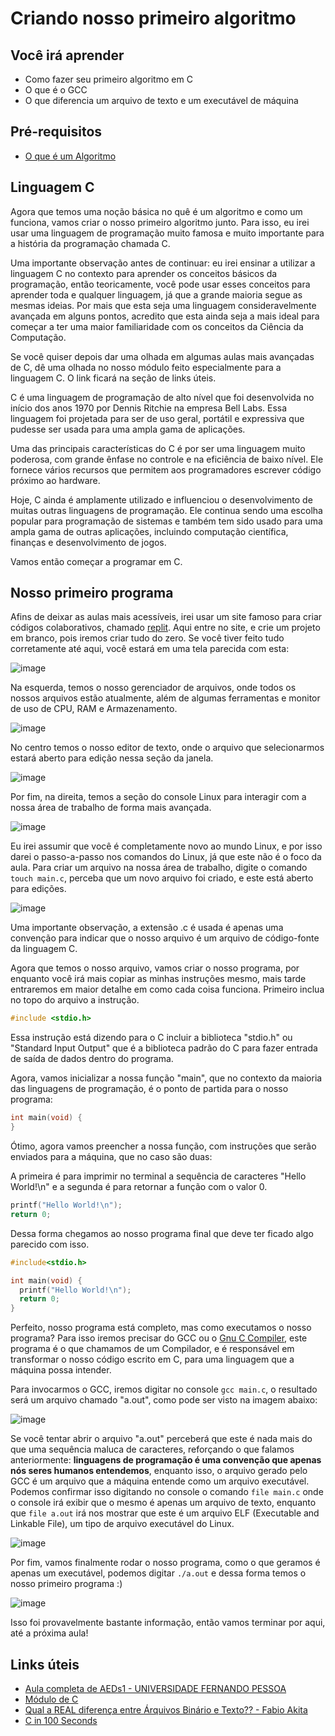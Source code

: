 # Criando nosso primeiro algoritmo

## Você irá aprender

- Como fazer seu primeiro algoritmo em C
- O que é o GCC
- O que diferencia um arquivo de texto e um executável de máquina

## Pré-requisitos

- [O que é um Algoritmo](../README.md)

## Linguagem C

Agora que temos uma noção básica no quê é um algoritmo e como um funciona, vamos criar o nosso primeiro algoritmo junto. Para isso, eu irei usar uma linguagem de programação muito famosa e muito importante para a história da programação chamada C.

Uma importante observação antes de continuar: eu irei ensinar a utilizar a linguagem C no contexto para aprender os conceitos básicos da programação, então teoricamente, você pode usar esses conceitos para aprender toda e qualquer linguagem, já que a grande maioria segue as mesmas ideias. Por mais que esta seja uma linguagem consideravelmente avançada em alguns pontos, acredito que esta ainda seja a mais ideal para começar a ter uma maior familiaridade com os conceitos da Ciência da Computação.

Se você quiser depois dar uma olhada em algumas aulas mais avançadas de C, dê uma olhada no nosso módulo feito especialmente para a linguagem C. O link ficará na seção de links úteis.

C é uma linguagem de programação de alto nível que foi desenvolvida no início dos anos 1970 por Dennis Ritchie na empresa Bell Labs. Essa linguagem foi projetada para ser de uso geral, portátil e expressiva que pudesse ser usada para uma ampla gama de aplicações.

Uma das principais características do C é por ser uma linguagem muito poderosa, com grande ênfase no controle e na eficiência de baixo nível. Ele fornece vários recursos que permitem aos programadores escrever código próximo ao hardware.

Hoje, C ainda é amplamente utilizado e influenciou o desenvolvimento de muitas outras linguagens de programação. Ele continua sendo uma escolha popular para programação de sistemas e também tem sido usado para uma ampla gama de outras aplicações, incluindo computação científica, finanças e desenvolvimento de jogos.

Vamos então começar a programar em C.

## Nosso primeiro programa

Afins de deixar as aulas mais acessíveis, irei usar um site famoso para criar códigos colaborativos, chamado [replit](https://replit.com/). Aqui entre no site, e crie um projeto em branco, pois iremos criar tudo do zero. Se você tiver feito tudo corretamente até aqui, você estará em uma tela parecida com esta:

![image](https://user-images.githubusercontent.com/9157977/210573859-495bf89f-122e-43c8-ac6a-4f3ed5033856.png)

Na esquerda, temos o nosso gerenciador de arquivos, onde todos os nossos arquivos estão atualmente, além de algumas ferramentas e monitor de uso de CPU, RAM e Armazenamento.

![image](https://user-images.githubusercontent.com/9157977/210574142-aabe8368-7da8-46e4-8c50-4cdc6d2d3e21.png)

No centro temos o nosso editor de texto, onde o arquivo que selecionarmos estará aberto para edição nessa seção da janela.

![image](https://user-images.githubusercontent.com/9157977/210574281-57f02f9f-678f-416f-a7a3-0099335d3143.png)

Por fim, na direita, temos a seção do console Linux para interagir com a nossa área de trabalho de forma mais avançada.

![image](https://user-images.githubusercontent.com/9157977/210574689-cae7335f-bd11-46ba-b746-b017261de406.png)

Eu irei assumir que você é completamente novo ao mundo Linux, e por isso darei o passo-a-passo nos comandos do Linux, já que este não é o foco da aula. Para criar um arquivo na nossa área de trabalho, digite o comando ```touch main.c```, perceba que um novo arquivo foi criado, e este está aberto para edições.

![image](https://user-images.githubusercontent.com/9157977/210575323-ca6c9a3f-657f-4e35-89b1-848588c7ed35.png)

Uma importante observação, a extensão  .c é usada é apenas uma convenção para indicar que o nosso arquivo é um arquivo de código-fonte da linguagem C.

Agora que temos o nosso arquivo, vamos criar o nosso programa, por enquanto você irá mais copiar as minhas instruções mesmo, mais tarde entraremos em maior detalhe em como cada coisa funciona. Primeiro inclua no topo do arquivo a instrução.
```c
#include <stdio.h>
```
Essa instrução está dizendo para o C incluir a biblioteca "stdio.h" ou "Standard Input Output" que é a biblioteca padrão do C para fazer entrada de saída de dados dentro do programa.

Agora, vamos inicializar a nossa função "main", que no contexto da maioria das linguagens de programação, é o ponto de partida para o nosso programa:

```c
int main(void) {
}
```

Ótimo, agora vamos preencher a nossa função, com instruções que serão enviados para a máquina, que no caso são duas:

A primeira é para imprimir no terminal a sequência de caracteres "Hello World!\n" e a segunda é para retornar a função com o valor 0.

```c
printf("Hello World!\n");
return 0;
```

Dessa forma chegamos ao nosso programa final que deve ter ficado algo parecido com isso.

```c
#include<stdio.h>

int main(void) {
  printf("Hello World!\n");
  return 0;
}
```
Perfeito, nosso programa está completo, mas como executamos o nosso programa? Para isso iremos precisar do GCC ou o [Gnu C Compiler](https://gcc.gnu.org/), este programa é o que chamamos de um Compilador, e é responsável em transformar o nosso código escrito em C, para uma linguagem que a máquina possa intender. 

Para invocarmos o GCC, iremos digitar no console ```gcc main.c```, o resultado será um arquivo chamado "a.out", como pode ser visto na imagem abaixo:

![image](https://user-images.githubusercontent.com/9157977/210578249-3fb34af8-63c9-4e54-afb9-6bcb85f4f05f.png)

Se você tentar abrir o arquivo "a.out" perceberá que este é nada mais do que uma sequência maluca de caracteres, reforçando o que falamos anteriormente:  **linguagens de programação é uma convenção que apenas nós seres humanos entendemos**, enquanto isso, o arquivo gerado pelo GCC é um arquivo que a máquina entende como um arquivo executável. Podemos confirmar isso digitando no console o comando ```file main.c``` onde o console irá exibir que o mesmo é apenas um arquivo de texto, enquanto que ```file a.out``` irá nos mostrar que este é um arquivo ELF (Executable and Linkable File), um tipo de arquivo executável do Linux.

![image](https://user-images.githubusercontent.com/9157977/210579120-c6fc3ed8-e903-4438-b1ef-af06c7d9483d.png)

Por fim, vamos finalmente rodar o nosso programa, como o que geramos é apenas um executável, podemos digitar ```./a.out``` e dessa forma temos o nosso primeiro programa :)

![image](https://user-images.githubusercontent.com/9157977/210579591-bb8e9e95-b3d4-4170-9e16-b484501ffb11.png)

Isso foi provavelmente bastante informação, então vamos terminar por aqui, até a próxima aula!

## Links úteis

- [Aula completa de AEDs1 - UNIVERSIDADE FERNANDO PESSOA](http://www3.dsi.uminho.pt/iiee/repos/AEDados.pdf)
- [Módulo de C](https://github.com/Programando-o-Mundo/Microfundamentos-AEDs/tree/main/C)
- [Qual a REAL diferença entre Árquivos Binário e Texto?? - Fabio Akita](https://youtu.be/oSCVb4Ts-G4)
- [C in 100 Seconds](https://youtu.be/U3aXWizDbQ4)
